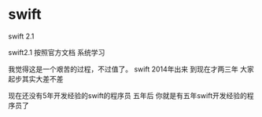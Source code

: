 # swift
swift 2.1


swift2.1 按照官方文档 系统学习

我觉得这是一个艰苦的过程，不过值了。
swift 2014年出来 到现在才两三年 大家起步其实大差不差 


现在还没有5年开发经验的swift的程序员
五年后 
你就是有五年swift开发经验的程序员了
